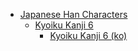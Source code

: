 - [Japanese Han Characters](<../../../../_/han-ja/README.md>)
	- [Kyoiku Kanji 6](<../../../../_/han-ja/1_kyoiku/kyoiku-6/README.md>)
		- [Kyoiku Kanji 6 (ko)](<../../../../_/han-ja/1_kyoiku/kyoiku-6/ko.md>)